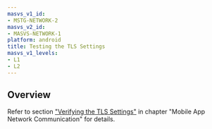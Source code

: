 ```yaml
---
masvs_v1_id:
- MSTG-NETWORK-2
masvs_v2_id:
- MASVS-NETWORK-1
platform: android
title: Testing the TLS Settings
masvs_v1_levels:
- L1
- L2
---
```


## Overview

Refer to section ["Verifying the TLS Settings"](../../../0x04f-Testing-Network-Communication.md#verifying-the-tls-settings) in chapter "Mobile App Network Communication" for details.

